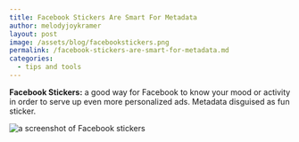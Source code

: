 ```yaml
---
title: Facebook Stickers Are Smart For Metadata
author: melodyjoykramer
layout: post 
image: /assets/blog/facebookstickers.png
permalink: /facebook-stickers-are-smart-for-metadata.md
categories:
  - tips and tools
---
```



**Facebook Stickers:** a good way for Facebook to know your mood or activity in order to serve up even more personalized ads. Metadata disguised as fun sticker. 

![a screenshot of Facebook stickers](/assets/blog/facebookstickers.png)
